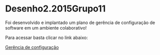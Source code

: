 # Desenho2.2015Grupo11

Foi desenvolvido e implantado um plano de gerência de configuração de software em um ambiente colaborativo! 

Para acessar basta clicar no link abaixo:

[Gerência de configuração](https://pt.wikiversity.org/wiki/ContributeBlog)
